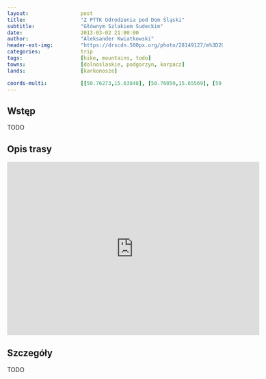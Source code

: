 ```yaml
---
layout:                 post
title:                  "Z PTTK Odrodzenia pod Dom Śląski"
subtitle:               "Głównym Szlakiem Sudeckim"
date:                   2013-03-02 21:00:00
author:                 "Aleksander Kwiatkowski"
header-ext-img:         "https://drscdn.500px.org/photo/28149127/m%3D2048/aad9f95f41b5dabe9ecff196f1ae8298"
categories:             trip
tags:                   [hike, mountains, todo]
towns:                  [dolnoslaskie, podgorzyn, karpacz]
lands:                  [karkonosze]

coords-multi:           [[50.76273,15.63848], [50.76059,15.65569], [50.75953,15.68328], [50.75299,15.69453], [50.74289,15.69788], [50.73935,15.72903]]
---
```


Wstęp
-----

TODO

Opis trasy
----------

<iframe height='405' width='590' frameborder='0' allowtransparency='true' scrolling='no' src='https://www.strava.com/activities/333328954/embed/76cbf04df89183391aa2848beab7b611587aa782'></iframe>

Szczegóły
---------

TODO